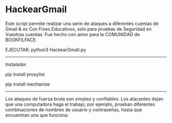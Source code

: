 # HackearGmail

Este script permite realizar una serie de ataques a diferentes cuentas de Gmail & es Con Fines Educativos, solo para pruebas de Seguridad en Vuestras cuentas.
Fue hecho con amor para la COMUNIDAD de BOOKFILFACE.

EJECUTAR:
python3 HackearGmaII.py

-------------------------------

Instalador
 

pip install proxylist

pip install mechanize

-----------------------------

Los ataques de fuerza bruta son simples y confiables. Los atacantes dejan que una computadora haga el trabajo; por ejemplo, prueban diferentes combinaciones de nombres de usuario y contraseñas, hasta que encuentran una que funciona.
